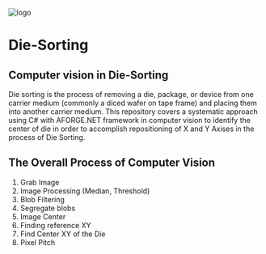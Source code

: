 ![logo](https://github.com/saadson/Die-Sorting/blob/master/die-sorting.png)

# Die-Sorting

## Computer vision in Die-Sorting
Die sorting is the process of removing a die, package, or device from one carrier medium (commonly a diced wafer on tape frame) and placing them into another carrier medium. This repository covers a systematic approach using C# with AFORGE.NET framework in computer vision to identify the center of die in order to accomplish repositioning of X and Y Axises in the process of Die Sorting.

## The Overall Process of Computer Vision
1. Grab Image
2. Image Processing (Median, Threshold)
3. Blob Filtering
4. Segregate blobs
5. Image Center
6. Finding reference XY 
7. Find Center XY of the Die
8. Pixel Pitch
